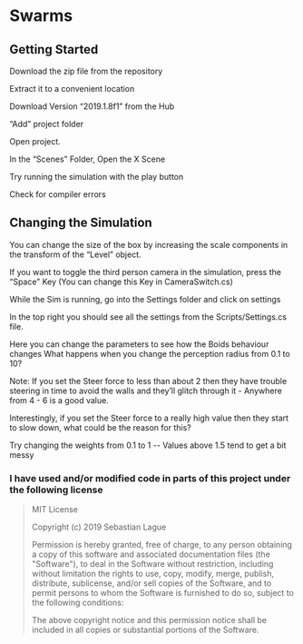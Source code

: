# Swarms

## Getting Started

Download the zip file from the repository

Extract it to a convenient location

Download Version “2019.1.8f1” from the Hub

“Add” project folder

Open project.

In the “Scenes” Folder, Open the X Scene

Try running the simulation with the play button

Check for compiler errors

## Changing the Simulation

You can change the size of the box by increasing the scale components in the transform of the “Level” object.

If you want to toggle the third person camera in the simulation, press the “Space” Key
(You can change this Key in CameraSwitch.cs)

While the Sim is running, go into the Settings folder and click on settings

In the top right you should see all the settings from the Scripts/Settings.cs file.

Here you can change the parameters to see how the Boids behaviour changes
What happens when you change the perception radius from 0.1 to 10?

Note: If you set the Steer force to less than about 2 then they have trouble steering in time to avoid the walls and they’ll glitch through it - Anywhere from 4 - 6 is a good value.

Interestingly, if you set the Steer force to a really high value then they start to slow down, what could be the reason for this?

Try changing the weights from 0.1 to 1 -- Values above 1.5 tend to get a bit messy



### I have used and/or modified code in parts of this project under the following license
  
>MIT License
>
>Copyright (c) 2019 Sebastian Lague
>
>Permission is hereby granted, free of charge, to any person obtaining a copy
>of this software and associated documentation files (the "Software"), to deal
>in the Software without restriction, including without limitation the rights
>to use, copy, modify, merge, publish, distribute, sublicense, and/or sell
>copies of the Software, and to permit persons to whom the Software is
>furnished to do so, subject to the following conditions:
>
>The above copyright notice and this permission notice shall be included in all
>copies or substantial portions of the Software.
